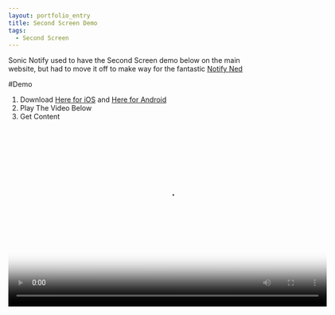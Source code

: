 ```yaml
---
layout: portfolio_entry
title: Second Screen Demo
tags:
  - Second Screen
---
```

<link href="https://vjs.zencdn.net/4.0/video-js.css" rel="stylesheet">
<script src="https://vjs.zencdn.net/4.0/video.js"></script>

Sonic Notify used to have the Second Screen demo below on the main website, but had to move it off to make way for the fantastic [Notify Ned](http://blog.signal360.com/img/SonicNotifyAnimation.gif)

#Demo

1. Download [Here for iOS](https://itunes.apple.com/us/app/sonic-experiences/id482951704?mt=8) and [Here for Android](https://play.google.com/store/apps/details?id=com.sonicnotify.sonicexperiences)
2. Play The Video Below
3. Get Content 

<video id="topchef" class="video-js vjs-default-skin"
	controls preload="off" width="640" height="360"
	poster="../../img/topchef.png"
	data-setup='{"example_option":true}'>
	<source src="https://s3.amazonaws.com/sonic-content/demo/video/Top+Chef-Broadband+Low.mp4" type='video/mp4' />
	<source src="https://s3.amazonaws.com/sonic-content/demo/video/Top+Chef-Broadband+Low.ogv" type='video/ogg' />
	<source src="https://s3.amazonaws.com/sonic-content/demo/video/Top+Chef-Broadband+Low.webm" type='video/webm' />
</video>

